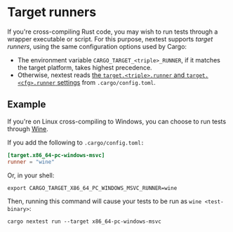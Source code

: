 # Target runners

If you're cross-compiling Rust code, you may wish to run tests through a wrapper executable or script. For this purpose, nextest supports *target runners*, using the same configuration options used by Cargo:

* The environment variable `CARGO_TARGET_<triple>_RUNNER`, if it matches the target platform, takes highest precedence.
* Otherwise, nextest reads [the `target.<triple>.runner` and `target.<cfg>.runner` settings](https://doc.rust-lang.org/cargo/reference/config.html#targettriplerunner) from `.cargo/config.toml`.

## Example

If you're on Linux cross-compiling to Windows, you can choose to run tests through [Wine](https://www.winehq.org/).

If you add the following to `.cargo/config.toml:`

```toml
[target.x86_64-pc-windows-msvc]
runner = "wine"
```

Or, in your shell:

```
export CARGO_TARGET_X86_64_PC_WINDOWS_MSVC_RUNNER=wine
```

Then, running this command will cause your tests to be run as `wine <test-binary>`:

```
cargo nextest run --target x86_64-pc-windows-msvc
```
